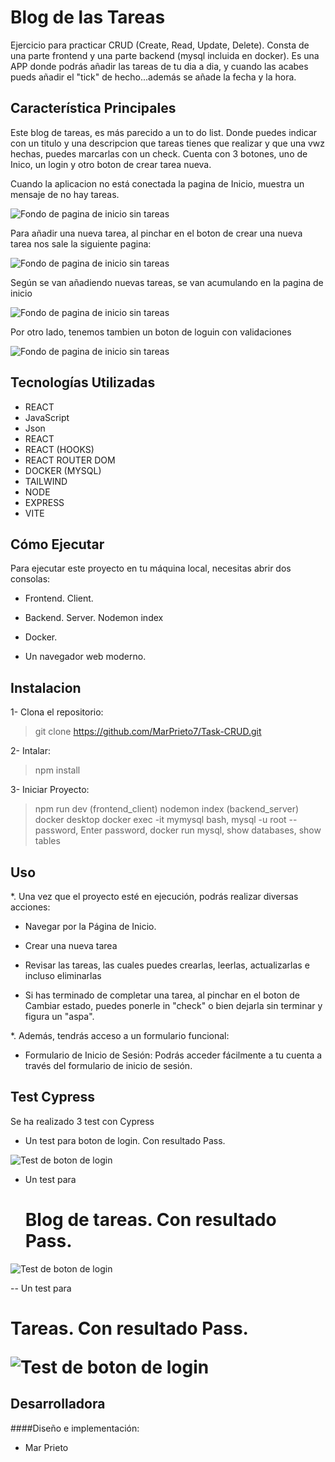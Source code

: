 # Blog de las Tareas
Ejercicio para practicar CRUD (Create, Read, Update, Delete). Consta de una parte frontend y una parte backend (mysql incluida en docker). 
Es una APP donde podrás añadir las tareas de tu dia a dia, y cuando las acabes pueds añadir el "tick" de hecho...además se añade la fecha y la hora. 

## Característica Principales

Este blog de tareas, es más parecido a un to do list. Donde puedes indicar con un titulo y una descripcion que tareas tienes que realizar y que una vwz hechas, puedes marcarlas con un check. Cuenta con 3 botones, uno de Inico, un login y otro boton de crear tarea nueva. 

Cuando la aplicacion no está conectada la pagina de Inicio, muestra un mensaje de no hay tareas.

![Fondo de pagina de inicio sin tareas](./client/src/assets/Notasks.png)

Para añadir una nueva tarea, al pinchar en el boton de crear una nueva tarea nos sale la siguiente pagina:

![Fondo de pagina de inicio sin tareas](./client/src/assets/Newtaskimage.png)

Según se van añadiendo nuevas tareas, se van acumulando en la pagina de inicio

![Fondo de pagina de inicio sin tareas](./client/src/assets/Tasksimage.png)

Por otro lado, tenemos tambien un boton de loguin con validaciones

![Fondo de pagina de inicio sin tareas](./client/src/assets/Loginimage.png)


## Tecnologías Utilizadas 

- REACT
- JavaScript
- Json
- REACT 
- REACT (HOOKS)
- REACT ROUTER DOM
- DOCKER (MYSQL)
- TAILWIND
- NODE
- EXPRESS
- VITE

## Cómo Ejecutar

Para ejecutar este proyecto en tu máquina local, necesitas abrir dos consolas:

- Frontend. Client. 
- Backend. Server. Nodemon index
- Docker. 

- Un navegador web moderno.

## Instalacion

1- Clona el repositorio:

> git clone https://github.com/MarPrieto7/Task-CRUD.git

2- Intalar:

> npm install

3- Iniciar Proyecto:

> npm run dev (frontend_client)
> nodemon index (backend_server)
> docker desktop
> docker exec -it mymysql bash, mysql -u root --password, Enter password, docker run mysql, show databases, show tables

## Uso

*. Una vez que el proyecto esté en ejecución, podrás realizar diversas acciones:

- Navegar por la Página de Inicio. 

- Crear una nueva tarea

- Revisar las tareas, las cuales puedes crearlas, leerlas, actualizarlas e incluso eliminarlas

- Si has terminado de completar una tarea, al pinchar en el boton de Cambiar estado, puedes ponerle in "check" o bien dejarla sin terminar y figura un "aspa". 


*. Además, tendrás acceso a un formulario funcional:

- Formulario de Inicio de Sesión: Podrás acceder fácilmente a tu cuenta a través del formulario de inicio de sesión.

## Test Cypress

Se ha realizado 3 test con Cypress

- Un test para boton de login. Con resultado Pass.

![Test de boton de login](./client/src/assets/botonlogin_pass.png)

- Un test para <h1>Blog de tareas. Con resultado Pass.
  
![Test de boton de login](./client/src/assets/blogtareas_pass.png)

-- Un test para <h1>Tareas. Con resultado Pass.

![Test de boton de login](./client/src/assets/Tareas_h1_pass.png)

## Desarrolladora

####Diseño e implementación: 

- Mar Prieto

